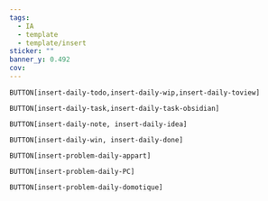 ```yaml
---
tags:
  - IA
  - template
  - template/insert
sticker: ""
banner_y: 0.492
cov:
---
```




`BUTTON[insert-daily-todo,insert-daily-wip,insert-daily-toview]`

`BUTTON[insert-daily-task,insert-daily-task-obsidian]`

`BUTTON[insert-daily-note, insert-daily-idea]`

`BUTTON[insert-daily-win, insert-daily-done]`

 `BUTTON[insert-problem-daily-appart]`

 `BUTTON[insert-problem-daily-PC]`

`BUTTON[insert-problem-daily-domotique]`

